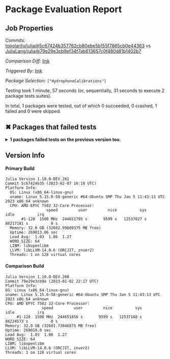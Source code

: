 # Package Evaluation Report

## Job Properties

*Commits:* [topolarity/julia@5c67424b357762cb80ebe5b155f7865cb0e44363](https://github.com/topolarity/julia/commit/5c67424b357762cb80ebe5b155f7865cb0e44363) vs [JuliaLang/julia@79e29e3cb9ef34f7ab613657c0f480d81b1402b7](https://github.com/JuliaLang/julia/commit/79e29e3cb9ef34f7ab613657c0f480d81b1402b7)

*Comparison Diff:* [link](https://github.com/JuliaLang/julia/compare/79e29e3cb9ef34f7ab613657c0f480d81b1402b7...topolarity/julia:5c67424b357762cb80ebe5b155f7865cb0e44363)

*Triggered By:* [link](https://github.com/JuliaLang/julia/pull/48578#issuecomment-1424460972)

*Package Selection:* `["HydrophoneCalibrations"]`

Testing took 1 minute, 57 seconds (or, sequentially, 31 seconds to execute 2 package tests suites).

In total, 1 packages were tested, out of which 0 succeeded, 0 crashed, 1 failed and 0 were skipped.


## ✖ Packages that failed tests

<details><summary><strong>1 packages failed tests on the previous version too.</strong></summary>
<p>

<details open><summary>Package has test failures (1 packages):</summary>
<p>


- [HydrophoneCalibrations v0.3.1](https://s3.amazonaws.com/julialang-reports/nanosoldier/pkgeval/by_hash/5c67424_vs_79e29e3/HydrophoneCalibrations.primary.log)

</p>
</details>

</p>
</details>


## Version Info

#### Primary Build

```
Julia Version 1.10.0-DEV.261
Commit 5c67424b35 (2023-02-07 16:10 UTC)
Platform Info:
  OS: Linux (x86_64-linux-gnu)
  uname: Linux 5.15.0-58-generic #64-Ubuntu SMP Thu Jan 5 11:43:13 UTC 2023 x86_64 unknown
  CPU: AMD EPYC 7502 32-Core Processor: 
                  speed         user         nice          sys         idle          irq
       #1-128  1500 MHz  244651795 s       9599 s   12537027 s   86217181 s          0 s
  Memory: 32.0 GB (32602.99609375 MB free)
  Uptime: 269013.06 sec
  Load Avg:  1.03  1.06  1.27
  WORD_SIZE: 64
  LIBM: libopenlibm
  LLVM: libLLVM-14.0.6 (ORCJIT, znver2)
  Threads: 1 on 128 virtual cores

```

  #### Comparison Build

  ```
Julia Version 1.10.0-DEV.260
Commit 79e29e3cb9e (2023-01-02 22:17 UTC)
Platform Info:
  OS: Linux (x86_64-linux-gnu)
  uname: Linux 5.15.0-58-generic #64-Ubuntu SMP Thu Jan 5 11:43:13 UTC 2023 x86_64 unknown
  CPU: AMD EPYC 7502 32-Core Processor: 
                  speed         user         nice          sys         idle          irq
       #1-128  1500 MHz  244651856 s       9599 s   12537168 s   86224573 s          0 s
  Memory: 32.0 GB (32601.73046875 MB free)
  Uptime: 269019.0 sec
  Load Avg:  1.03  1.06  1.27
  WORD_SIZE: 64
  LIBM: libopenlibm
  LLVM: libLLVM-14.0.6 (ORCJIT, znver2)
  Threads: 1 on 128 virtual cores

  ```
  <!-- Generated on 2023-02-10T07:15:03.734 -->
